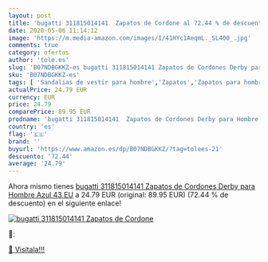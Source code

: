 ```yaml
---
layout: post
title: 'bugatti 311815014141  Zapatos de Cordone al 72.44 % de descuento'
date: 2020-05-06 11:14:12
image: 'https://m.media-amazon.com/images/I/41HYc1AeqmL._SL400_.jpg'
comments: true
category: ofertas
author: 'tole.es'
slug: 'B07NDBGKKZ-es bugatti 311815014141 Zapatos de Cordones Derby para Hombre...'
sku: 'B07NDBGKKZ-es'
tags: [ 'Sandalias de vestir para hombre','Zapatos','Zapatos para hombre','Zapatos y complementos','zapatos', ]
actualPrice: 24.79 EUR
currency: EUR
price: 24.79
comparePrice: 89.95 EUR
prodname: 'bugatti 311815014141  Zapatos de Cordones Derby para Hombre  Azul  43 EU'
country: 'es'
flag: '🇪🇸'
brand: ''
buyurl: 'https://www.amazon.es/dp/B07NDBGKKZ/?tag=tolees-21'
descuento: '72.44'
average: '24.79'
---
```


Ahora mismo tienes [bugatti 311815014141  Zapatos de Cordones Derby para Hombre  Azul  43 EU](https://www.amazon.es/dp/B07NDBGKKZ/?tag=tolees-21) a 24.79 EUR (original: 89.95 EUR) (72.44 %  de descuento) en el siguiente enlace!

[![bugatti 311815014141  Zapatos de Cordone](https://m.media-amazon.com/images/I/41HYc1AeqmL._SL400_.jpg)](https://www.amazon.es/dp/B07NDBGKKZ/?tag=tolees-21)

🔎:


[🛒 Visítala!!!](https://www.amazon.es/dp/B07NDBGKKZ/?tag=tolees-21)
